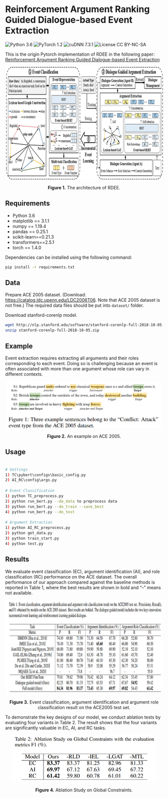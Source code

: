 # Reinforcement Argument Ranking Guided Dialogue-based Event Extraction
![Python 3.6](https://img.shields.io/badge/python-3.6-green.svg?style=plastic)
![PyTorch 1.2](https://img.shields.io/badge/PyTorch%20-%23EE4C2C.svg?style=plastic)
![cuDNN 7.3.1](https://img.shields.io/badge/cudnn-7.3.1-green.svg?style=plastic)
![License CC BY-NC-SA](https://img.shields.io/badge/license-CC_BY--NC--SA--green.svg?style=plastic)

This is the origin Pytorch implementation of RDEE in the following paper: 
[Reinforcement Argument Ranking Guided Dialogue-based Event Extraction]()

<p align="center">
<img src=".\img\Framework.png" height = "360" alt="" align=center />
<br><br>
<b>Figure 1.</b> The architecture of RDEE.
</p>


## Requirements

- Python 3.6
- matplotlib == 3.1.1
- numpy == 1.19.4
- pandas == 0.25.1
- scikit-learn==0.21.3
- transformers==2.5.1
- torch == 1.4.0


Dependencies can be installed using the following command:
```bash
pip install -r requirements.txt
```

## Data
Prepare ACE 2005 dataset.
(Download: https://catalog.ldc.upenn.edu/LDC2006T06. Note that ACE 2005 dataset is not free.)
The required data files should be put into `dataset/` folder.

Download stanford-corenlp model.
```bash
wget http://nlp.stanford.edu/software/stanford-corenlp-full-2018-10-05.zip
unzip stanford-corenlp-full-2018-10-05.zip
```

## Example
Event extraction requires extracting all arguments and their roles corresponding to each event. Doing so is challenging because an event is often associated with more than one argument whose role can vary in different contexts.

<p align="center">
<img src=".\img\example.png" height = "150" alt="" align=center />
<br><br>
<b>Figure 2.</b> An example on ACE 2005.
</p>


## Usage

```bash

# Settings
1) TC\pybert\configs\basic_config.py
2) AI_RC\config\args.py

# Event Classification
1) python TC_preprocess.py
2) python run_bert.py --do_data to preprocess data
3) python run_bert.py --do_train --save_best
4) python run_bert.py --do_test

# Argument Extraction
1) python AI_RC_preprocess.py
2) python get_data.py
3) python train_start.py
4) python test.py

```

## Results

We evaluate event classification (EC), argument identification (AI), and role classification (RC) performance on the ACE dataset. The overall performance of our approach compared against the baseline methods is reported in Table 1, where the best results are shown in bold and “–” means not available. 
<p align="center">
<img src="./img/result.png" height = "300" alt="" align=center />
<br><br>
<b>Figure 3.</b> Event classification, argument identification and argument role classification result on the ACE2005 test set.
</p>

To demonstrate the key designs of our model, we conduct ablation tests by evaluating four variants in Table 2. The result shows that the four variants are significantly valuable
in EC, AI, and RC tasks.
<p align="center">
<img src="./img/result_ablation.png" height = "150" alt="" align=center />
<br><br>
<b>Figure 4.</b> Ablation Study on Global Constraints.
</p>



